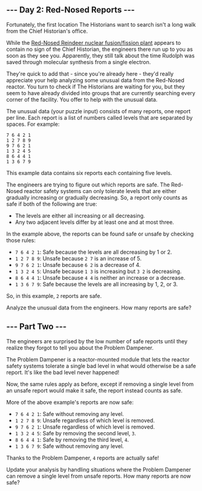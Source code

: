 --- Day 2: Red-Nosed Reports ---
--------------------------------

Fortunately, the first location The Historians want to search isn't a long walk from the Chief Historian's office.

While the [Red-Nosed Reindeer nuclear fusion/fission plant](https://adventofcode.com/2015/day/19) appears to contain no sign of the Chief Historian, the engineers there run up to you as soon as they see you. Apparently, they still talk about the time Rudolph was saved through molecular synthesis from a single electron.

They're quick to add that - since you're already here - they'd really appreciate your help analyzing some unusual data from the Red-Nosed reactor. You turn to check if The Historians are waiting for you, but they seem to have already divided into groups that are currently searching every corner of the facility. You offer to help with the unusual data.

The unusual data (your puzzle input) consists of many reports, one report per line. Each report is a list of numbers called levels that are separated by spaces. For example:

```
7 6 4 2 1
1 2 7 8 9
9 7 6 2 1
1 3 2 4 5
8 6 4 4 1
1 3 6 7 9

```

This example data contains six reports each containing five levels.

The engineers are trying to figure out which reports are safe. The Red-Nosed reactor safety systems can only tolerate levels that are either gradually increasing or gradually decreasing. So, a report only counts as safe if both of the following are true:

-   The levels are either all increasing or all decreasing.
-   Any two adjacent levels differ by at least one and at most three.

In the example above, the reports can be found safe or unsafe by checking those rules:

-   `7 6 4 2 1`: Safe because the levels are all decreasing by 1 or 2.
-   `1 2 7 8 9`: Unsafe because `2 7` is an increase of 5.
-   `9 7 6 2 1`: Unsafe because `6 2` is a decrease of 4.
-   `1 3 2 4 5`: Unsafe because `1 3` is increasing but `3 2` is decreasing.
-   `8 6 4 4 1`: Unsafe because `4 4` is neither an increase or a decrease.
-   `1 3 6 7 9`: Safe because the levels are all increasing by 1, 2, or 3.

So, in this example, `2` reports are safe.

Analyze the unusual data from the engineers. How many reports are safe?

--- Part Two ---
----------------

The engineers are surprised by the low number of safe reports until they realize they forgot to tell you about the Problem Dampener.

The Problem Dampener is a reactor-mounted module that lets the reactor safety systems tolerate a single bad level in what would otherwise be a safe report. It's like the bad level never happened!

Now, the same rules apply as before, except if removing a single level from an unsafe report would make it safe, the report instead counts as safe.

More of the above example's reports are now safe:

-   `7 6 4 2 1`: Safe without removing any level.
-   `1 2 7 8 9`: Unsafe regardless of which level is removed.
-   `9 7 6 2 1`: Unsafe regardless of which level is removed.
-   `1 3 2 4 5`: Safe by removing the second level, `3`.
-   `8 6 4 4 1`: Safe by removing the third level, `4`.
-   `1 3 6 7 9`: Safe without removing any level.

Thanks to the Problem Dampener, `4` reports are actually safe!

Update your analysis by handling situations where the Problem Dampener can remove a single level from unsafe reports. How many reports are now safe?